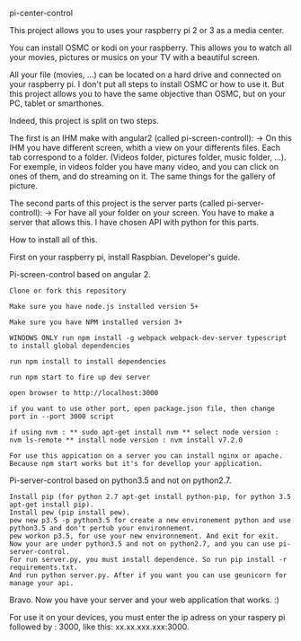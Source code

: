 pi-center-control

This project allows you to uses your raspberry pi 2 or 3 as a media center.

You can install OSMC or kodi on your raspberry. This allows you to watch all your movies, pictures or musics on your TV with a beautiful screen.

All your file (movies, ...) can be located on a hard drive and connected on your raspberry pi. I don't put all steps to install OSMC or how to use it. But this project allows you to have the same objective than OSMC, but on your PC, tablet or smarthones.

Indeed, this project is split on two steps.

The first is an IHM make with angular2 (called pi-screen-controll): -> On this IHM you have different screen, whith a view on your differents files. Each tab correspond to a folder. (Videos folder, pictures folder, music folder, ...). For exemple, in videos folder you have many video, and you can click on ones of them, and do streaming on it. The same things for the gallery of picture.

The second parts of this project is the server parts (called pi-server-controll): -> For have all your folder on your screen. You have to make a server that allows this. I have chosen API with python for this parts.

How to install all of this.

First on your raspberry pi, install Raspbian.
Developer's guide.

Pi-screen-control based on angular 2.

    Clone or fork this repository

    Make sure you have node.js installed version 5+

    Make sure you have NPM installed version 3+

    WINDOWS ONLY run npm install -g webpack webpack-dev-server typescript to install global dependencies

    run npm install to install dependencies

    run npm start to fire up dev server

    open browser to http://localhost:3000

    if you want to use other port, open package.json file, then change port in --port 3000 script

    if using nvm : ** sudo apt-get install nvm ** select node version : nvm ls-remote ** install node version : nvm install v7.2.0

    For use this appication on a server you can install nginx or apache. Because npm start works but it's for devellop your application.

Pi-server-control based on python3.5 and not on python2.7.

    Install pip (for python 2.7 apt-get install python-pip, for python 3.5 apt-get install pip).
    Install pew (pip install pew).
    pew new p3.5 -p python3.5 for create a new environement python and use python3.5 and don't pertub your environnement.
    pew workon p3.5, for use your new environnement. And exit for exit.
    Now your are under python3.5 and not on python2.7, and you can use pi-server-control.
    For run server.py, you must install dependence. So run pip install -r requirements.txt.
    And run python server.py. After if you want you can use geunicorn for manage your api.

Bravo. Now you have your server and your web application that works. :)

For use it on your devices, you must enter the ip adress on your raspery pi followed by : 3000, like this: xx.xx.xxx.xxx:3000.
